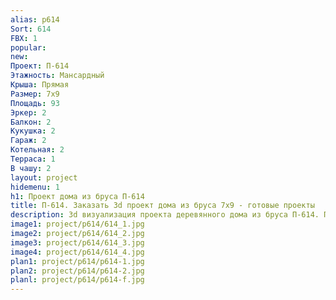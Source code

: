 ```yaml
---
alias: p614
Sort: 614
FBX: 1
popular: 
new: 
Проект: П-614
Этажность: Мансардный
Крыша: Прямая
Размер: 7х9
Площадь: 93
Эркер: 2
Балкон: 2
Кукушка: 2
Гараж: 2
Котельная: 2
Терраса: 1
В чашу: 2
layout: project
hidemenu: 1
h1: Проект дома из бруса П-614
title: П-614. Заказать 3d проект дома из бруса 7х9 - готовые проекты
description: 3d визуализация проекта деревянного дома из бруса П-614. Площадь 93 м2, размер 7х9. Вы можете внести любые изменения в проект.
image1: project/p614/614_1.jpg
image2: project/p614/614_2.jpg
image3: project/p614/614_3.jpg
image4: project/p614/614_4.jpg
plan1: project/p614/p614-1.jpg
plan2: project/p614/p614-2.jpg
planl: project/p614/p614-f.jpg
---
```

